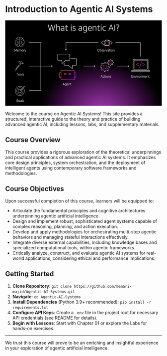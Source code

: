 # Introduction to Agentic AI Systems

![Banner](./image.png)

Welcome to the course on Agentic AI Systems! This site provides a structured, interactive guide to the theory and practice of building advanced agentic AI, including lessons, labs, and supplementary materials.

## Course Overview

This course provides a rigorous exploration of the theoretical underpinnings and practical applications of advanced agentic AI systems. It emphasizes core design principles, system orchestration, and the deployment of intelligent agents using contemporary software frameworks and methodologies.

## Course Objectives

Upon successful completion of this course, learners will be equipped to:
- Articulate the fundamental principles and cognitive architectures underpinning agentic artificial intelligence.
- Design and implement robust, sophisticated agent systems capable of complex reasoning, planning, and action execution.
- Develop and apply methodologies for orchestrating multi-step agentic behaviors and managing stateful interactions effectively.
- Integrate diverse external capabilities, including knowledge bases and specialized computational tools, within agentic frameworks.
- Critically analyze, construct, and evaluate agentic AI systems for real-world applications, considering ethical and performance implications.

## Getting Started

1. **Clone Repository**: `git clone https://github.com/memari-majid/Agentic-AI-Systems.git`
2. **Navigate**: `cd Agentic-AI-Systems`
3. **Install Dependencies** (Python 3.9+ recommended): `pip install -r requirements.txt`
4. **Configure API Keys**: Create a `.env` file in the project root for necessary API credentials (see README for details).
5. **Begin with Lessons**: Start with Chapter 01 or explore the Labs for hands-on exercises.

---

We trust this course will prove to be an enriching and insightful experience in your exploration of agentic artificial intelligence. 